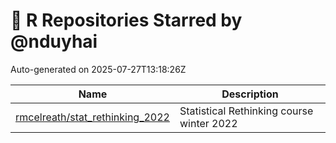 # 🌟 R Repositories Starred by @nduyhai

Auto-generated on 2025-07-27T13:18:26Z

| Name | Description |
|------|-------------|
| [rmcelreath/stat_rethinking_2022](https://github.com/rmcelreath/stat_rethinking_2022) | Statistical Rethinking course winter 2022 |
